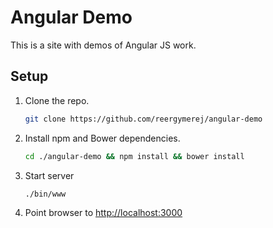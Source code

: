 # Angular Demo

This is a site with demos of Angular JS work.

## Setup

1. Clone the repo.  
    
    ```sh
    git clone https://github.com/reergymerej/angular-demo
    ```

2. Install npm and Bower dependencies.

    ```sh
    cd ./angular-demo && npm install && bower install
    ```

3. Start server

    ```sh
    ./bin/www
    ```

4. Point browser to [http://localhost:3000](http://localhost:3000)